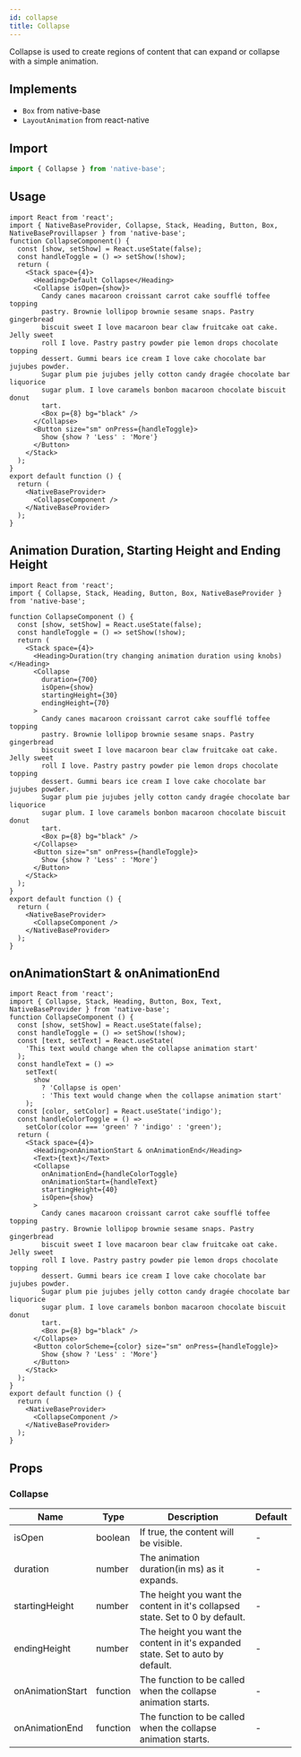 ```yaml
---
id: collapse
title: Collapse
---
```


Collapse is used to create regions of content that can expand or collapse with a simple animation.

## Implements

- `Box` from native-base
- `LayoutAnimation` from react-native

## Import

```jsx
import { Collapse } from 'native-base';
```

## Usage

```SnackPlayer name=Collapse%20Usage
import React from 'react';
import { NativeBaseProvider, Collapse, Stack, Heading, Button, Box, NativeBaseProvillapser } from 'native-base';
function CollapseComponent() {
  const [show, setShow] = React.useState(false);
  const handleToggle = () => setShow(!show);
  return (
    <Stack space={4}>
      <Heading>Default Collapse</Heading>
      <Collapse isOpen={show}>
        Candy canes macaroon croissant carrot cake soufflé toffee topping
        pastry. Brownie lollipop brownie sesame snaps. Pastry gingerbread
        biscuit sweet I love macaroon bear claw fruitcake oat cake. Jelly sweet
        roll I love. Pastry pastry powder pie lemon drops chocolate topping
        dessert. Gummi bears ice cream I love cake chocolate bar jujubes powder.
        Sugar plum pie jujubes jelly cotton candy dragée chocolate bar liquorice
        sugar plum. I love caramels bonbon macaroon chocolate biscuit donut
        tart.
        <Box p={8} bg="black" />
      </Collapse>
      <Button size="sm" onPress={handleToggle}>
        Show {show ? 'Less' : 'More'}
      </Button>
    </Stack>
  );
}
export default function () {
  return (
    <NativeBaseProvider>
      <CollapseComponent />
    </NativeBaseProvider>
  );
}
```

## Animation Duration, Starting Height and Ending Height

```SnackPlayer name=Collapse%20Animation Duration
import React from 'react';
import { Collapse, Stack, Heading, Button, Box, NativeBaseProvider } from 'native-base';

function CollapseComponent () {
  const [show, setShow] = React.useState(false);
  const handleToggle = () => setShow(!show);
  return (
    <Stack space={4}>
      <Heading>Duration(try changing animation duration using knobs)</Heading>
      <Collapse
        duration={700}
        isOpen={show}
        startingHeight={30}
        endingHeight={70}
      >
        Candy canes macaroon croissant carrot cake soufflé toffee topping
        pastry. Brownie lollipop brownie sesame snaps. Pastry gingerbread
        biscuit sweet I love macaroon bear claw fruitcake oat cake. Jelly sweet
        roll I love. Pastry pastry powder pie lemon drops chocolate topping
        dessert. Gummi bears ice cream I love cake chocolate bar jujubes powder.
        Sugar plum pie jujubes jelly cotton candy dragée chocolate bar liquorice
        sugar plum. I love caramels bonbon macaroon chocolate biscuit donut
        tart.
        <Box p={8} bg="black" />
      </Collapse>
      <Button size="sm" onPress={handleToggle}>
        Show {show ? 'Less' : 'More'}
      </Button>
    </Stack>
  );
}
export default function () {
  return (
    <NativeBaseProvider>
      <CollapseComponent />
    </NativeBaseProvider>
  );
}
```

## onAnimationStart & onAnimationEnd

```SnackPlayer name=Collapse%20onAnimationStart & onAnimationEnd
import React from 'react';
import { Collapse, Stack, Heading, Button, Box, Text, NativeBaseProvider } from 'native-base';
function CollapseComponent () {
  const [show, setShow] = React.useState(false);
  const handleToggle = () => setShow(!show);
  const [text, setText] = React.useState(
    'This text would change when the collapse animation start'
  );
  const handleText = () =>
    setText(
      show
        ? 'Collapse is open'
        : 'This text would change when the collapse animation start'
    );
  const [color, setColor] = React.useState('indigo');
  const handleColorToggle = () =>
    setColor(color === 'green' ? 'indigo' : 'green');
  return (
    <Stack space={4}>
      <Heading>onAnimationStart & onAnimationEnd</Heading>
      <Text>{text}</Text>
      <Collapse
        onAnimationEnd={handleColorToggle}
        onAnimationStart={handleText}
        startingHeight={40}
        isOpen={show}
      >
        Candy canes macaroon croissant carrot cake soufflé toffee topping
        pastry. Brownie lollipop brownie sesame snaps. Pastry gingerbread
        biscuit sweet I love macaroon bear claw fruitcake oat cake. Jelly sweet
        roll I love. Pastry pastry powder pie lemon drops chocolate topping
        dessert. Gummi bears ice cream I love cake chocolate bar jujubes powder.
        Sugar plum pie jujubes jelly cotton candy dragée chocolate bar liquorice
        sugar plum. I love caramels bonbon macaroon chocolate biscuit donut
        tart.
        <Box p={8} bg="black" />
      </Collapse>
      <Button colorScheme={color} size="sm" onPress={handleToggle}>
        Show {show ? 'Less' : 'More'}
      </Button>
    </Stack>
  );
}
export default function () {
  return (
    <NativeBaseProvider>
      <CollapseComponent />
    </NativeBaseProvider>
  );
}
```

## Props

### Collapse

| Name             | Type     | Description                                                                     | Default |
| ---------------- | -------- | ------------------------------------------------------------------------------- | ------- |
| isOpen           | boolean  | If true, the content will be visible.                                           | -       |
| duration         | number   | The animation duration(in ms) as it expands.                                    | -       |
| startingHeight   | number   | The height you want the content in it's collapsed state. Set to 0 by default.   | -       |
| endingHeight     | number   | The height you want the content in it's expanded state. Set to auto by default. | -       |
| onAnimationStart | function | The function to be called when the collapse animation starts.                   | -       |
| onAnimationEnd   | function | The function to be called when the collapse animation starts.                   | -       |
